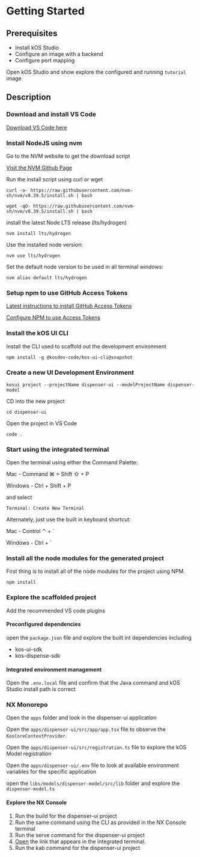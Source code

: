 # Getting Started

## Prerequisites

- Install kOS Studio
- Configure an image with a backend
- Configure port mapping

Open kOS Studio and show explore the configured and running `tutorial` image

## Description

### Download and install VS Code

<a target="_blank" href="https://code.visualstudio.com/Download" >Download VS Code here</a>


### Install NodeJS using nvm

Go to the NVM website to get the download script

<a target="_blank" href="https://github.com/nvm-sh/nvm" >Visit the NVM Github Page</a>

Run the install script using curl or wget

```
curl -o- https://raw.githubusercontent.com/nvm-sh/nvm/v0.39.5/install.sh | bash
```

```
wget -qO- https://raw.githubusercontent.com/nvm-sh/nvm/v0.39.5/install.sh | bash
```

install the latest Node LTS release (lts/hydrogen)

```
nvm install lts/hydrogen
```

Use the installed node version:

```
nvm use lts/hydrogen
```

Set the default node version to be used in all terminal windows:

```
nvm alias default lts/hydrogen
```

### Setup npm to use GitHub Access Tokens

<a target="_blank" href="https://www.kosdev.com/v0.1-SNAPSHOT/page/100152/access-tokens">Latest instructions to install GitHub Access Tokens</a>

<a target="_blank" href="https://www.kosdev.com/v0.1-SNAPSHOT/page/100152/access-tokens#for-react-developers">Configure NPM to use Access Tokens</a>


### Install the kOS UI CLI

Install the CLI used to scaffold out the development environment

```
npm install -g @kosdev-code/kos-ui-cli@snapshot
```

### Create a new UI Development Environment

```
kosui project --projectName dispenser-ui --modelProjectName dispenser-model
```

CD into the new project

```
cd dispenser-ui
```

Open the project in VS Code

```
code .
```

### Start using the integrated terminal

Open the terminal using either the Command Palette:

Mac - Command ⌘ + Shift ⇧ + P

Windows - Ctrl + Shift + P

and select

```
Terminal: Create New Terminal
```

Alternately, just use the built in keyboard shortcut:

Mac - Control ⌃ + `

Windows - Ctrl + `

### Install all the node modules for the generated project

First thing is to install all of the node modules for the project using NPM.

```
npm install
```

### Explore the scaffolded project

Add the recommended VS code plugins

#### Preconfigured dependencies

open the `package.json` file and explore the built int dependencies including

- kos-ui-sdk
- kos-dispense-sdk

#### Integrated environment management

Open the `.env.local` file and confirm that the Java command and kOS Studio install path is correct

### NX Monorepo

Open the `apps` folder and look in the dispenser-ui application

Open the `apps/dispenser-ui/src/app/app.tsx` file to observe the `KosCoreContextProvider`.

Open the `apps/dispenser-ui/src/registration.ts` file to explore the kOS Model registration

Open the `apps/dispenser-ui/.env` file to look at available environment variables for the specific application

open the `libs/models/dispenser-model/src/lib` folder and explore the `dispenser-model.ts`

#### Explore the NX Console

1. Run the build for the dispenser-ui project
1. Run the same command using the CLI as provided in the NX Console terminal
1. Run the serve command for the dispenser-ui project
1. [Open](http://localhost:4200) the link that appears in the integrated terminal.
1. Run the kab command for the dispenser-ui project
